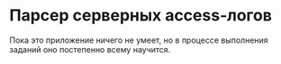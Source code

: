 # Парсер серверных access-логов


Пока это приложение ничего не умеет, но в процессе выполнения заданий оно постепенно всему научится.